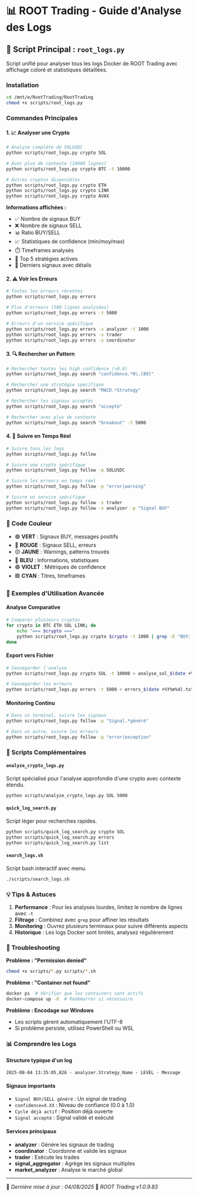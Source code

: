 # 📊 ROOT Trading - Guide d'Analyse des Logs

## 🚀 Script Principal : `root_logs.py`

Script unifié pour analyser tous les logs Docker de ROOT Trading avec affichage coloré et statistiques détaillées.

### Installation
```bash
cd /mnt/e/RootTrading/RootTrading
chmod +x scripts/root_logs.py
```

### Commandes Principales

#### 1. 📈 Analyser une Crypto
```bash
# Analyse complète de SOLUSDC
python scripts/root_logs.py crypto SOL

# Avec plus de contexte (10000 lignes)
python scripts/root_logs.py crypto BTC -t 10000

# Autres cryptos disponibles
python scripts/root_logs.py crypto ETH
python scripts/root_logs.py crypto LINK
python scripts/root_logs.py crypto AVAX
```

**Informations affichées :**
- ✅ Nombre de signaux BUY
- ❌ Nombre de signaux SELL  
- 📊 Ratio BUY/SELL
- 📈 Statistiques de confidence (min/moy/max)
- ⏱️ Timeframes analysés
- 🎯 Top 5 stratégies actives
- 📝 Derniers signaux avec détails

#### 2. ⚠️ Voir les Erreurs
```bash
# Toutes les erreurs récentes
python scripts/root_logs.py errors

# Plus d'erreurs (500 lignes analysées)
python scripts/root_logs.py errors -t 5000

# Erreurs d'un service spécifique
python scripts/root_logs.py errors -s analyzer -t 1000
python scripts/root_logs.py errors -s trader
python scripts/root_logs.py errors -s coordinator
```

#### 3. 🔍 Rechercher un Pattern
```bash
# Rechercher toutes les high confidence (>0.8)
python scripts/root_logs.py search "confidence.*0\.[89]"

# Rechercher une stratégie spécifique
python scripts/root_logs.py search "MACD.*Strategy"

# Rechercher les signaux acceptés
python scripts/root_logs.py search "accepté"

# Rechercher avec plus de contexte
python scripts/root_logs.py search "breakout" -t 5000
```

#### 4. 📡 Suivre en Temps Réel
```bash
# Suivre tous les logs
python scripts/root_logs.py follow

# Suivre une crypto spécifique
python scripts/root_logs.py follow -p SOLUSDC

# Suivre les erreurs en temps réel
python scripts/root_logs.py follow -p "error|warning"

# Suivre un service spécifique
python scripts/root_logs.py follow -s trader
python scripts/root_logs.py follow -s analyzer -p "Signal BUY"
```

### 🎨 Code Couleur
- 🟢 **VERT** : Signaux BUY, messages positifs
- 🔴 **ROUGE** : Signaux SELL, erreurs
- 🟡 **JAUNE** : Warnings, patterns trouvés
- 🔵 **BLEU** : Informations, statistiques
- 🟣 **VIOLET** : Métriques de confidence
- 🟦 **CYAN** : Titres, timeframes

### 📝 Exemples d'Utilisation Avancée

#### Analyse Comparative
```bash
# Comparer plusieurs cryptos
for crypto in BTC ETH SOL LINK; do
    echo "=== $crypto ==="
    python scripts/root_logs.py crypto $crypto -t 1000 | grep -E "BUY:|SELL:|Ratio"
done
```

#### Export vers Fichier
```bash
# Sauvegarder l'analyse
python scripts/root_logs.py crypto SOL -t 10000 > analyse_sol_$(date +%Y%m%d).txt

# Sauvegarder les erreurs
python scripts/root_logs.py errors -t 5000 > errors_$(date +%Y%m%d).txt
```

#### Monitoring Continu
```bash
# Dans un terminal, suivre les signaux
python scripts/root_logs.py follow -p "Signal.*généré"

# Dans un autre, suivre les erreurs
python scripts/root_logs.py follow -p "error|exception"
```

### 🔧 Scripts Complémentaires

#### `analyze_crypto_logs.py`
Script spécialisé pour l'analyse approfondie d'une crypto avec contexte étendu.
```bash
python scripts/analyze_crypto_logs.py SOL 5000
```

#### `quick_log_search.py` 
Script léger pour recherches rapides.
```bash
python scripts/quick_log_search.py crypto SOL
python scripts/quick_log_search.py errors
python scripts/quick_log_search.py list
```

#### `search_logs.sh`
Script bash interactif avec menu.
```bash
./scripts/search_logs.sh
```

### 💡 Tips & Astuces

1. **Performance** : Pour les analyses lourdes, limitez le nombre de lignes avec `-t`
2. **Filtrage** : Combinez avec `grep` pour affiner les résultats
3. **Monitoring** : Ouvrez plusieurs terminaux pour suivre différents aspects
4. **Historique** : Les logs Docker sont limités, analysez régulièrement

### 🐛 Troubleshooting

**Problème : "Permission denied"**
```bash
chmod +x scripts/*.py scripts/*.sh
```

**Problème : "Container not found"**
```bash
docker ps  # Vérifier que les containers sont actifs
docker-compose up -d  # Redémarrer si nécessaire
```

**Problème : Encodage sur Windows**
- Les scripts gèrent automatiquement l'UTF-8
- Si problème persiste, utilisez PowerShell ou WSL

### 📊 Comprendre les Logs

#### Structure typique d'un log
```
2025-08-04 13:35:05,826 - analyzer.Strategy_Name - LEVEL - Message
```

#### Signaux importants
- `Signal BUY/SELL généré` : Un signal de trading
- `confidence=X.XX` : Niveau de confiance (0.0 à 1.0)
- `Cycle déjà actif` : Position déjà ouverte
- `Signal accepté` : Signal validé et exécuté

#### Services principaux
- **analyzer** : Génère les signaux de trading
- **coordinator** : Coordonne et valide les signaux
- **trader** : Exécute les trades
- **signal_aggregator** : Agrège les signaux multiples
- **market_analyzer** : Analyse le marché global

---

📅 *Dernière mise à jour : 04/08/2025*
🤖 *ROOT Trading v1.0.9.83*
